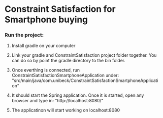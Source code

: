 # Constraint Satisfaction for Smartphone buying

### Run the project:
1. Install gradle on your computer

2. Link your gradle and ConstraintSatisfaction project folder together. You can do so by point the gradle directory to the bin folder. 

3. Once everthing is connected, run ConstraintSatisfactionSmartphoneApplication under: "src/main/java/com.unibeck/ConstraintSatisfactionSmartphoneApplication"

4. It should start the Spring application. Once it is started, open any browser and type in: "http://localhost:8080/"

5. The applicatinon will start working on localhost:8080

